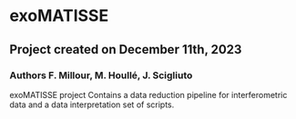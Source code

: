 # exoMATISSE
## Project created on December 11th, 2023
### Authors F. Millour, M. Houllé, J. Scigliuto
exoMATISSE project
Contains a data reduction pipeline for interferometric data and a data interpretation set of scripts.
